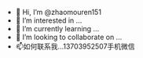 - 👋 Hi, I’m @zhaomouren151
- 👀 I’m interested in ...
- 🌱 I’m currently learning ...
- 💞️ I’m looking to collaborate on ...
- 📫如何联系我...13703952507手机微信

<!---
zhaomouren151/zhaomouren151 is a ✨ special ✨ repository because its `README.md` (this file) appears on your GitHub profile.
您可以单击预览链接查看您的更改。
找会易语言的作者写手机脚本草鸡简单做要是京东项目
